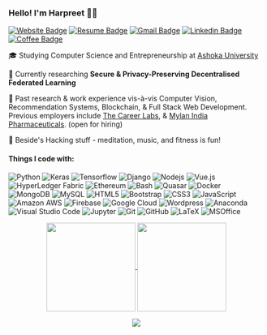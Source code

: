 ### Hello! I'm Harpreet 👋🏼

[![Website Badge](https://img.shields.io/badge/-Website-black?style=flat-square&logo=internet-explorer&logoColor=white&link=https://harpreet-virk.web.app/)](https://harpreet-virk.web.app/)
[![Resume Badge](https://img.shields.io/badge/-Résumé-FFB71B?style=flat-square&logo=docusign&logoColor=white&link=https://drive.google.com/file/d/1naE2buKbJyCSoleST0d0TBgGy0zoLy4_/view?usp=sharing)](https://drive.google.com/file/d/1naE2buKbJyCSoleST0d0TBgGy0zoLy4_/view?usp=sharing)
[![Gmail Badge](https://img.shields.io/badge/-Email-c14438?style=flat-square&logo=Gmail&logoColor=white&link=mailto:harpreet.virk_asp21@ashoka.edu.in)](mailto:harpreet.virk_asp21@ashoka.edu.in)
[![Linkedin Badge](https://img.shields.io/badge/-harpreetsinghvirk-blue?style=flat-square&logo=Linkedin&logoColor=white&link=https://www.linkedin.com/in/harpreetsinghvirk/)](https://www.linkedin.com/in/harpreetsinghvirk/)
[![Coffee Badge](https://img.shields.io/badge/-BuyMeACoffee-FFDD00?style=flat-square&logo=Buy-Me-A-Coffee&logoColor=white&link=https://www.buymeacoffee.com/harpreetvirk/)](https://www.buymeacoffee.com/harpreetvirk/)

🎓 Studying Computer Science and Entrepreneurship at [Ashoka University](https://ashoka.edu.in)

🔭 Currently researching **Secure & Privacy-Preserving Decentralised Federated Learning**

🏬 Past research & work experience vis-à-vis Computer Vision, Recommendation Systems, Blockchain, & Full Stack Web Development. Previous employers include [The Career Labs](https://thecareerlabs.com/in), & [Mylan India Pharmaceuticals](https://www.mylan.in/). (open for hiring)

🐣 Beside's Hacking stuff - meditation, music, and fitness is fun!

#### Things I code with:

![Python](https://img.shields.io/badge/-Python-3776AB?style=flat-square&logo=python&logoColor=white)
![Keras](https://img.shields.io/badge/-Keras-D00000?style=flat-square&logo=Keras&logoColor=white)
![Tensorflow](https://img.shields.io/badge/-Tensorflow-ff6f00?style=flat-square&logo=Tensorflow&logoColor=white)
![Django](https://img.shields.io/badge/-Django-092E20?style=flat-square&logo=Django&logoColor=white)
![Nodejs](https://img.shields.io/badge/-Nodejs-339933?style=flat-square&logo=Node.js&logoColor=white)
![Vue.js](https://img.shields.io/badge/-Vue.js-4FC08D?style=flat-square&logo=Vue.js&logoColor=white)
![HyperLedger Fabric](https://img.shields.io/badge/-HyperLedgerFabric-801010?style=flat-square)
![Ethereum](https://img.shields.io/badge/-Ethereum-3C3C3D?style=flat-square&&logo=Ethereum&logoColor=white)
![Bash](https://img.shields.io/badge/-Bash-4EAA25?style=flat-square&logo=GNU-Bash&logoColor=white)
![Quasar](https://img.shields.io/badge/-Quasar-1976D2?style=flat-square&logo=quasar&logoColor=white)
![Docker](https://img.shields.io/badge/-Docker-2496Ed?style=flat-square&logo=docker&logoColor=white)
![MongoDB](https://img.shields.io/badge/-mongodb-478248?style=flat-square&logo=mysql&logoColor=white)
![MySQL](https://img.shields.io/badge/-MySQL-4479a1?style=flat-square&logo=mysql&logoColor=white)
![HTML5](https://img.shields.io/badge/-HTML5-E34F26?style=flat-square&logo=html5&logoColor=white)
![Bootstrap](https://img.shields.io/badge/-Bootstrap-563D7C?style=flat-square&logo=bootstrap&logoColor=white)
![CSS3](https://img.shields.io/badge/-CSS3-1572B6?style=flat-square&logo=css3&logoColor=white)
![JavaScript](https://img.shields.io/badge/-JavaScript-f7df1e?style=flat-square&logo=javascript&logoColor=white)
![Amazon AWS](https://img.shields.io/badge/Amazon%20AWS-232F3E?style=flat-square&logo=amazon-aws&logoColor=white)
![Firebase](https://img.shields.io/badge/-Firebase-ffca28?style=flat-square&logo=firebase&logoColor=white)
![Google Cloud](https://img.shields.io/badge/Google%20Cloud-4285f4?style=flat-square&logo=google-cloud&logoColor=white)
![Wordpress](https://img.shields.io/badge/-Wordpress-21759b?style=flat-square&logo=Wordpress&logoColor=white)
![Anaconda](https://img.shields.io/badge/-Anaconda-44A833?style=flat-square&logo=Anaconda&logoColor=white)
![Visual Studio Code](https://img.shields.io/badge/-VSCode-007ACC?style=flat-square&logo=visual-studio-code&logoColor=white)
![Jupyter](https://img.shields.io/badge/-Jupyter-F37626?style=flat-square&logo=Jupyter&logoColor=white)
![Git](https://img.shields.io/badge/-Git-f05032?style=flat-square&logo=git&logoColor=white)
![GitHub](https://img.shields.io/badge/-GitHub-181717?style=flat-square&logo=github&logoColor=white)
![LaTeX](https://img.shields.io/badge/-LaTeX-008080?style=flat-square&logo=LaTeX&logoColor=white)
![MSOffice](https://img.shields.io/badge/-MSOffice-D83B01?style=flat-square&logo=Microsoft-Office&logoColor=white)

<p align=center>
  <a href="https://github.com/anuraghazra/github-readme-stats" title="Go to Source">
    <img height=175 align="center" src="https://github-readme-stats.vercel.app/api?username=harpreetvirkk&show_icons=true&theme=gotham">
  </a>
  <a href="https://github.com/anuraghazra/github-readme-stats">
  <img height=175 align="center" src="https://github-readme-stats.vercel.app/api/top-langs/?username=harpreetvirkk&title_color=2aa889&text_color=99d1ce&icon_color=2bbc8a&bg_color=0c1014&langs_count=8&layout=compact" />
  </a>
</p>

<p align=center>
  <a href="https://komarev.com/ghpvc/?username=yharpreetvirkk" title="Go to Source">
    <img align="center" src="https://komarev.com/ghpvc/?username=yharpreetvirkk">
  </a>
</p>
